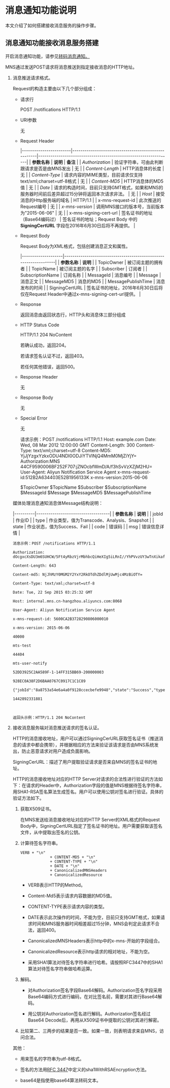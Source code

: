 消息通知功能说明 
=============================

本文介绍了如何搭建接收消息服务的操作步骤。

消息通知功能接收消息服务搭建 
-----------------------------------

开启消息通知功能，请参见[转码消息通知。](/cn.zh-CN/用户指南/转码消息通知.md)

MNS通过发送POST请求将消息推送到指定接收消息的HTTP地址。

1. 消息推送请求格式。

   Request的构造主要由以下几个部分组成：
   * 请求行

     POST /notifications HTTP/1.1
     
   
   * URI参数

     无
     
   
   * Request Header

     

     |------------------------|-----------------------------------------------------|-----------------------------------------------------------------|
     | **参数名称**               | **说明**                                              | **备注**                                                          |
     | *Authorization*        | 验证字符串，可由此判断跟请求是否是由MNS发出                             | 无                                                               |
     | *Content-Length*       | HTTP消息体的长度                                          | 无                                                               |
     | *Content-Type*         | 请求内容的MIME类型，目前请求仅支持text/xml;charset=utf-8格式         | 无                                                               |
     | *Content-MD5*          | HTTP消息体的MD5值                                        | 无                                                               |
     | *Date*                 | 请求的构造时间，目前只支持GMT格式，如果和MNS的服务器时间前后差异超过15分钟将返回本次请求非法。 | 无                                                               |
     | *Host*                 | 接受消息的Http服务端的域名                                     | HTTP/1.1                                                        |
     | x-mns-request-id       | 此次推送的Request编号                                      | 无                                                               |
     | *x-mns-version*        | 调用MNS接口的版本号，当前版本为"2015-06-06"                       | 无                                                               |
     | x-mns-signing-cert-url | 签名证书的地址（Base64编码过）                                  | 签名证书的地址；Request Body 中的 **SigningCertURL** 字段在2016年6月30日后将不再提供。 |

     
   
   * Request Body

     Request Body为XML格式，包括创建消息正文和属性。
     

     |--------------------|------------------------------------------------------------------|
     | **参数名称**           | **说明**                                                           |
     | TopicOwner         | 被订阅主题的拥有者                                                        |
     | TopicName          | 被订阅主题的名字                                                         |
     | Subscriber         | 订阅者                                                              |
     | SubscriptionName   | 订阅名称                                                             |
     | MessageId          | 消息编号                                                             |
     | Message            | 消息正文                                                             |
     | MessageMD5         | 消息的MD5                                                           |
     | MessagePublishTime | 消息发布的时间                                                          |
     | SigningCertURL     | 签名证书的地址，2016年6月30日后将仅在Request Header中通过x-mns-signing-cert-url提供。 |

     
   
   * Response

     返回消息由返回状态行，HTTP头和消息体三部分组成
     
   
   * HTTP Status Code

     HTTP/1.1 204 NoContent

     若确认成功，返回204。

     若请求签名认证不过，返回403。

     若任何其他错误，返回500。
     
   
   * Response Header

     无
     
   
   * Response Body

     无
     
   
   * Special Error

     无
     
   

   

       请求示例：POST /notifications HTTP/1.1
       Host: example.com
       Date: Wed, 08 Mar 2012 12:00:00 GMT
       Content-Length: 300
       Content-Type: text/xml;charset=utf-8
       Content-MD5: YjJjYzgxYzkxODU4NDI0ODJiYTVlNjQ4MmM0MjZiYjY=
       Authorization:MNS 44CF9590006BF252F707:jZNOcbfWmD/A/f3hSvVzXZjM2HU=
       User-Agent: Aliyun Notification Service Agent
       x-mns-request-id:512B2A634403E52B1956133K
       x-mns-version:2015-06-06
       
       
       $TopicOwner
       $TopicName
       $Subscriber
       $SubscriptionName
       $MessageId
       $Message
       $MessageMD5
       $MessagePublishTime

   

   媒体处理消息通知消息体Message结构说明：
   

   |----------|------------------------------------|
   | **参数名称** | **说明**                             |
   | jobId    | 作业ID                               |
   | type     | 作业类型，值为Transcode、Analysis、Snapshot |
   | state    | 作业状态，值为Success、Fail                |
   | code     | 错误码                                |
   | msg      | 错误信息详情                             |

   

       消息示例：POST /notifications HTTP/1.1
       
       Authorization: dOcgxcXsDU3m6SUHCW/5Ft4yRbzVjrMbhbcQiHeXIg5iLRnI//YhPVvzUY3wTnXikafxnn+UrEC+/vX0FwKnLg==
       
       Content-Length: 643
       
       Content-md5: NjJhMzY0MGM2Y2YxY2RkOTdhZDdlMjUwMjc4MzBiOTY=
       
       Content-Type: text/xml;charset=utf-8
       
       Date: Tue, 22 Sep 2015 03:25:32 GMT
       
       Host: internal.mns.cn-hangzhou.aliyuncs.com:8068
       
       User-Agent: Aliyun Notification Service Agent
       
       x-mns-request-id: 5600CA2B3728290806000010
       
       x-mns-version: 2015-06-06
       
       40000
       
       mts-test
       
       44404
       
       mts-user-notify
       
       52DD3925C2AA589F-1-14FF315BB69-200000003
       
       928EC0A38F2D6BAA0767C0917C1C1C89
       
       {"jobId":"8a8753a54e6a4a0f9128ccecbefe9948","state":"Success","type":"Transcode"}
       
       1442892331881

   

       返回头示例：HTTP/1.1 204 NoContent

   

2. 接收消息服务端对消息推送请求的签名认证。

   HTTP的消息接收地址，用户可以通过SigningCerURL获取签名证书（推送消息的请求中都会携带），并根据相应的方法来验证该请求是否由MNS系统发出，防止恶意请求对用户造成负面影响。

   SigningCerURL：描述了用户提取验证请求是否来自MNS的签名证书的地址。

   HTTP的消息接收地址对应的HTTP Server对请求的合法性进行验证的方法如下：在请求的Header中，Authorization字段的值是MNS根据待签名字符串，用SHA1-RSA签名算法生成签名。用户可以使用公钥对签名进行验证。具体的验证方法如下。
   1. 获取X509证书。

      在MNS发送给消息接收地址对应的HTTP Server的XML格式的Request Body中，SigningCertURL指定了签名证书的地址。用户需要获取该签名文件，从中提取出签名的公钥。
      
   
   2. 计算待签名字符串。

          VERB + "\n"
                       + CONTENT-MD5 + "\n"
                       + CONTENT-TYPE + "\n"
                       + DATE + "\n"
                       + CanonicalizedMNSHeaders
                       + CanonicalizedResource

      
      * VERB表示HTTP的Method。

        
      
      * Content-Md5表示请求内容数据的MD5值。

        
      
      * CONTENT-TYPE表示请求内容的类型。

        
      
      * DATE表示此次操作的时间，不能为空，目前只支持GMT格式，如果请求时间和MNS服务器时间相差超过15分钟，MNS会判定此请求不合法，返回400。

        
      
      * CanonicalizedMNSHeaders表示http中的x-mns-开始的字段组合。

        
      
      * CanonicalizedResource表示http请求的相对地址，不能为空。

        
      
      * 采用SHA1算法对待签名字符串进行哈希。请按照RFC3447中的SHA1算法对待签名字符串做哈希运算。

        
      

      
   
   3. 解码。

      * 对Authorization签名字段Base64解码。Authorization签名字段采用Base64编码方式进行编码，在对比签名前，需要对其进行Base64解码。

        
      
      * 用公钥对Authorization签名进行解码。Authorization签名经过Base64 Decode后，再用从X509证书中提取的公钥对其进行解密。

        
      

      
   
   4. 比较第二、三两步的结果是否一致。如果一致，则表明请求来自MNS，访问合法。

      
   

   

   其他：
   * 用来签名的字符串为utf-8格式。

     
   
   * 签名的方法用[RFC 3447](https://tools.ietf.org/html/rfc3447?spm=a2c4g.11186623.2.10.157ff761Yeh4cj)中定义的sha1WithRSAEncryption方法。

     
   
   * base64是指使用base64算法转码文本。

     
   

   



